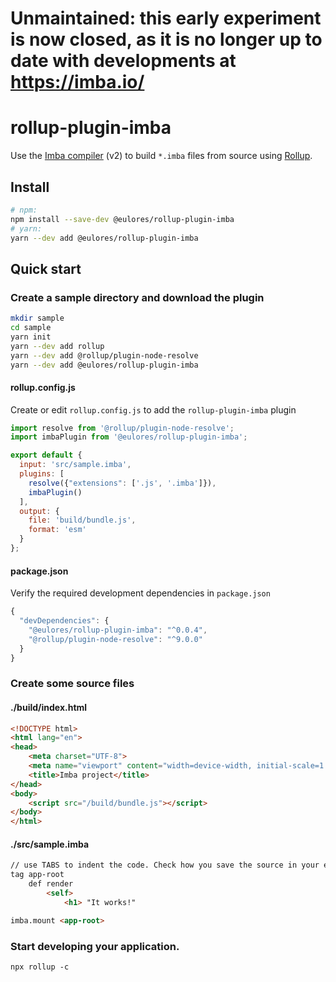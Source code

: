 # Unmaintained: this early experiment is now closed, as it is no longer up to date with developments at https://imba.io/

# rollup-plugin-imba

Use the [Imba compiler](https://v2.imba.io/) (v2) to build `*.imba` files from source using [Rollup](https://rollupjs.org/).

## Install

```sh
# npm:
npm install --save-dev @eulores/rollup-plugin-imba
# yarn:
yarn --dev add @eulores/rollup-plugin-imba
```

## Quick start

### Create a sample directory and download the plugin

```sh
mkdir sample
cd sample
yarn init
yarn --dev add rollup
yarn --dev add @rollup/plugin-node-resolve
yarn --dev add @eulores/rollup-plugin-imba
```

#### rollup.config.js

Create or edit `rollup.config.js` to add the `rollup-plugin-imba` plugin

```js
import resolve from '@rollup/plugin-node-resolve';
import imbaPlugin from '@eulores/rollup-plugin-imba';

export default {
  input: 'src/sample.imba',
  plugins: [
    resolve({"extensions": ['.js', '.imba']}),
    imbaPlugin()
  ],
  output: {
    file: 'build/bundle.js',
    format: 'esm'
  }
};
```

#### package.json

Verify the required development dependencies in `package.json`

```js
{
  "devDependencies": {
    "@eulores/rollup-plugin-imba": "^0.0.4",
    "@rollup/plugin-node-resolve": "^9.0.0"
  }
}
```

### Create some source files

#### ./build/index.html

```html
<!DOCTYPE html>
<html lang="en">
<head>
    <meta charset="UTF-8">
    <meta name="viewport" content="width=device-width, initial-scale=1.0">
    <title>Imba project</title>
</head>
<body>
    <script src="/build/bundle.js"></script>
</body>
</html>
```

#### ./src/sample.imba

```html
// use TABS to indent the code. Check how you save the source in your editor!
tag app-root
    def render
        <self>
            <h1> "It works!"

imba.mount <app-root>
```

### Start developing your application.

`npx rollup -c`
